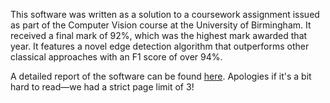 This software was written as a solution to a coursework assignment issued as part of the Computer Vision course at the University of Birmingham. It received a final mark of 92%, which was the highest mark awarded that year. It features a novel edge detection algorithm that outperforms other classical approaches with an F1 score of over 94%. 

A detailed report of the software can be found [here](https://drive.google.com/file/d/1cb2V_ySvr6hNBjwPdhL52VY7WZQ4i34M/view?usp=sharing). Apologies if it's a bit hard to read—we had a strict page limit of 3!

